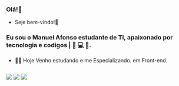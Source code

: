 ### Olá!👋
- Seje bem-vindo!🚀
### Eu sou o Manuel Afonso estudante de TI, apaixonado por tecnologia e codigos | 💜 💻 🚀.

- 👨‍💻 Hoje Venho estudando e me Especializando. em  Front-end.

<div align="center">
  <a href="https://www.linkedin.com/in/manuel-afonso-a868b1201/">
  <img height="https://avatars.githubusercontent.com/u/70774365?s=400&u=afa90348425a8eac64ac99b0c64d287bbdc403f8&v=4"/>
</div>
  
  
  
 
<div> 
 
 <a href="https://www.facebook.com/manuel.paulo.1253/" target="_blank"><img src="https://img.shields.io/badge/Facebook-1877F2?style=for-the-badge&logo=facebook&logoColor=white" target="_blank"></a> 
  <a href = "mailto:manuelpauloafonso29@gmail.com"><img src="https://img.shields.io/badge/-Gmail-%23333?style=for-the-badge&logo=gmail&logoColor=white" target="_blank"></a>
  <a href="https://www.linkedin.com/in/manuel-afonso-a868b1201/" target="_blank"><img src="https://img.shields.io/badge/-LinkedIn-%230077B5?style=for-the-badge&logo=linkedin&logoColor=white" target="_blank"></a>
 
</div>

